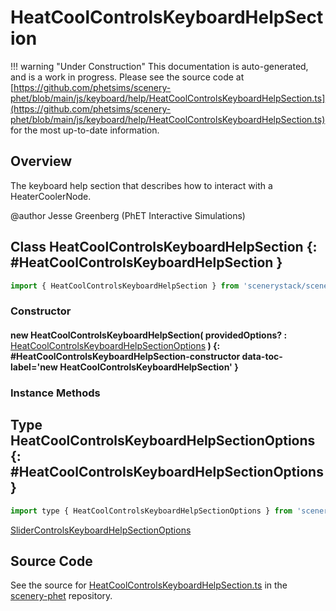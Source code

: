 # HeatCoolControlsKeyboardHelpSection

!!! warning "Under Construction"
    This documentation is auto-generated, and is a work in progress. Please see the source code at
    [https://github.com/phetsims/scenery-phet/blob/main/js/keyboard/help/HeatCoolControlsKeyboardHelpSection.ts](https://github.com/phetsims/scenery-phet/blob/main/js/keyboard/help/HeatCoolControlsKeyboardHelpSection.ts) for the most up-to-date information.

## Overview

The keyboard help section that describes how to interact with a HeaterCoolerNode.

@author Jesse Greenberg (PhET Interactive Simulations)

## Class HeatCoolControlsKeyboardHelpSection {: #HeatCoolControlsKeyboardHelpSection }


```js
import { HeatCoolControlsKeyboardHelpSection } from 'scenerystack/scenery-phet';
```
### Constructor

#### new HeatCoolControlsKeyboardHelpSection( providedOptions? : <span style="font-weight: 400;">[HeatCoolControlsKeyboardHelpSectionOptions](../scenery-phet/HeatCoolControlsKeyboardHelpSection.md#HeatCoolControlsKeyboardHelpSectionOptions)</span> ) {: #HeatCoolControlsKeyboardHelpSection-constructor data-toc-label='new HeatCoolControlsKeyboardHelpSection' }

### Instance Methods





## Type HeatCoolControlsKeyboardHelpSectionOptions {: #HeatCoolControlsKeyboardHelpSectionOptions }


```js
import type { HeatCoolControlsKeyboardHelpSectionOptions } from 'scenerystack/scenery-phet';
```


[SliderControlsKeyboardHelpSectionOptions](../scenery-phet/SliderControlsKeyboardHelpSection.md#SliderControlsKeyboardHelpSectionOptions)



## Source Code

See the source for [HeatCoolControlsKeyboardHelpSection.ts](https://github.com/phetsims/scenery-phet/blob/main/js/keyboard/help/HeatCoolControlsKeyboardHelpSection.ts) in the [scenery-phet](https://github.com/phetsims/scenery-phet) repository.
